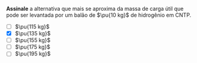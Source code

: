 **Assinale** a alternativa que mais se aproxima da massa de carga útil que pode ser levantada por um balão de $\pu{10 kg}$ de hidrogênio em CNTP.

- [ ] $\pu{115 kg}$
- [x] $\pu{135 kg}$
- [ ] $\pu{155 kg}$
- [ ] $\pu{175 kg}$
- [ ] $\pu{195 kg}$
